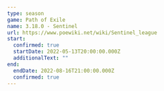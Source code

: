 ```yaml
---
type: season
game: Path of Exile
name: 3.18.0 - Sentinel
url: https://www.poewiki.net/wiki/Sentinel_league
start:
  confirmed: true
  startDate: 2022-05-13T20:00:00.000Z
  additionalText: ""
end:
  endDate: 2022-08-16T21:00:00.000Z
  confirmed: true
---
```

